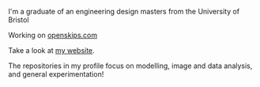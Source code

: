 
I'm a graduate of an engineering design masters from the University of Bristol

Working on [openskips.com](openskips.com)

Take a look at [my website](https://pilipb.github.io).

The repositories in my profile focus on modelling, image and data analysis, and general experimentation!



<!--
**pilipb/pilipb** is a ✨ _special_ ✨ repository because its `README.md` (this file) appears on your GitHub profile.

Here are some ideas to get you started:

- 🔭 I’m currently working on ...
- 🌱 I’m currently learning ...
- 👯 I’m looking to collaborate on ...
- 🤔 I’m looking for help with ...
- 💬 Ask me about ...
- 📫 How to reach me: ...
- 😄 Pronouns: ...
- ⚡ Fun fact: ...
-->
